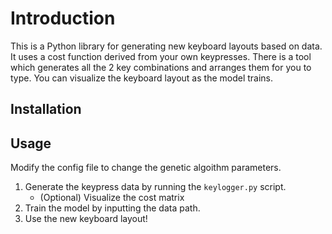 # Introduction

This is a Python library for generating new keyboard layouts based on data.
It uses a cost function derived from your own keypresses. There is a tool which generates all the 2 key combinations and arranges them for you to type.
You can visualize the keyboard layout as the model trains.

## Installation

## Usage

Modify the config file to change the genetic algoithm parameters.

1. Generate the keypress data by running the `keylogger.py` script.
   - (Optional) Visualize the cost matrix
2. Train the model by inputting the data path.
3. Use the new keyboard layout!
